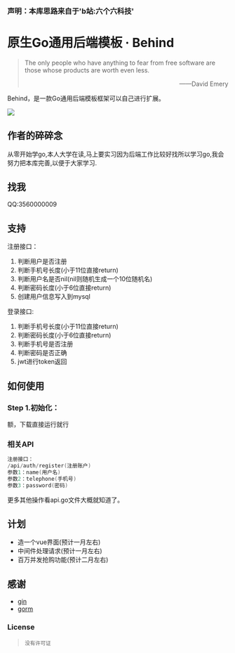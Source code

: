 

### 声明：本库思路来自于'b站:六个六科技'

# 原生Go通用后端模板 · Behind

> The only people who have anything to fear from free software are those whose products are worth even less. 
>
> <p align="right">——David Emery</p>

Behind，是一款Go通用后端模板框架可以自己进行扩展。

![](https://img.shields.io/badge/language-java-brightgreen.svg)

## 作者的碎碎念

从零开始学go,本人大学在读,马上要实习因为后端工作比较好找所以学习go,我会努力把本库完善,以便于大家学习.


## 找我

QQ:3560000009

## 支持

注册接口：
1. 判断用户是否注册
2. 判断手机号长度(小于11位直接return)
3. 判断用户名是否nil(nil则随机生成一个10位随机名)
4. 判断密码长度(小于6位直接return)
5. 创建用户信息写入到mysql

登录接口:
1. 判断手机号长度(小于11位直接return)
2. 判断密码长度(小于6位直接return)
3. 判断手机号是否注册
4. 判断密码是否正确
5. jwt进行token返回

## 如何使用

### Step 1.初始化：

额，下载直接运行就行



### 相关API

```Go
注册接口：
/api/auth/register(注册账户)
参数1：name(用户名)
参数2：telephone(手机号)
参数3：password(密码)
```

更多其他操作看api.go文件大概就知道了。



## 计划

 - 造一个vue界面(预计一月左右)
 - 中间件处理请求(预计一月左右)
 - 百万并发抢购功能(预计二月左右)

## 感谢

- [gin](https://github.com/gin-gonic/gin)
- [gorm](https://github.com/jinzhu/gorm)

### License

> ```
> 没有许可证
> ```
